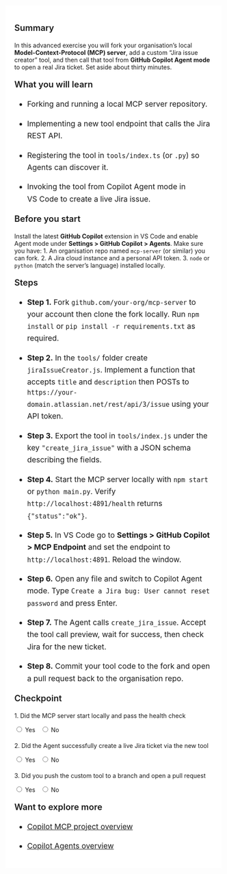 ﻿---
Title: Build a custom MCP tool
Source: insert.sql
---
<div class="container" style="max-width:960px;background:#ffffff;padding:20px;"> <!-- Summary --> <p style="font-weight:600;font-size:1.25rem;">Summary</p> <p> In this advanced exercise you will fork your organisation’s local <strong>Model-Context-Protocol (MCP) server</strong>, add a custom “Jira issue creator” tool, and then call that tool from <strong>GitHub Copilot Agent mode</strong> to open a real Jira ticket. Set aside about thirty minutes. </p> <!-- What you will learn --> <p style="font-weight:600;font-size:1.25rem;">What you will learn</p> <ul style="font-size:1.1rem;line-height:1.6;"> <li> <p>Forking and running a local MCP server repository.</p> </li> <li> <p>Implementing a new tool endpoint that calls the Jira REST API.</p> </li> <li> <p>Registering the tool in <code>tools/index.ts</code> (or <code>.py</code>) so Agents can discover it.</p> </li> <li> <p>Invoking the tool from Copilot Agent mode in VS&nbsp;Code to create a live Jira issue.</p> </li> </ul> <!-- Before you start --> <p style="font-weight:600;font-size:1.25rem;">Before you start</p> <p> Install the latest <strong>GitHub Copilot</strong> extension in VS&nbsp;Code and enable Agent mode under <strong>Settings &gt; GitHub Copilot &gt; Agents</strong>. Make sure you have: 1. An organisation repo named <code>mcp-server</code> (or similar) you can fork. 2. A Jira cloud instance and a personal API token. 3. <code>node</code> or <code>python</code> (match the server’s language) installed locally. </p> <!-- Steps --> <p style="font-weight:600;font-size:1.25rem;">Steps</p> <ul style="font-size:1.1rem;line-height:1.6;"> <li> <p><strong>Step&nbsp;1.</strong> Fork <code>github.com/your-org/mcp-server</code> to your account then clone the fork locally. Run <code>npm install</code> or <code>pip install -r requirements.txt</code> as required.</p> </li> <li> <p><strong>Step&nbsp;2.</strong> In the <code>tools/</code> folder create <code>jiraIssueCreator.js</code>. Implement a function that accepts <code>title</code> and <code>description</code> then POSTs to <code>https://your-domain.atlassian.net/rest/api/3/issue</code> using your API token.</p> </li> <li> <p><strong>Step&nbsp;3.</strong> Export the tool in <code>tools/index.js</code> under the key <code>"create_jira_issue"</code> with a JSON schema describing the fields.</p> </li> <li> <p><strong>Step&nbsp;4.</strong> Start the MCP server locally with <code>npm start</code> or <code>python main.py</code>. Verify <code>http://localhost:4891/health</code> returns <code>{"status":"ok"}</code>.</p> </li> <li> <p><strong>Step&nbsp;5.</strong> In VS&nbsp;Code go to <strong>Settings &gt; GitHub Copilot &gt; MCP Endpoint</strong> and set the endpoint to <code>http://localhost:4891</code>. Reload the window.</p> </li> <li> <p><strong>Step&nbsp;6.</strong> Open any file and switch to Copilot Agent mode. Type <code>Create a Jira bug: User cannot reset password</code> and press Enter.</p> </li> <li> <p><strong>Step&nbsp;7.</strong> The Agent calls <code>create_jira_issue</code>. Accept the tool call preview, wait for success, then check Jira for the new ticket.</p> </li> <li> <p><strong>Step&nbsp;8.</strong> Commit your tool code to the fork and open a pull request back to the organisation repo.</p> </li> </ul> <!-- Checkpoint --> <p style="font-weight:600;font-size:1.25rem;">Checkpoint</p> <div style="margin-top:20px;"> <p>1.&nbsp;Did the MCP server start locally and pass the health check</p> <input type="radio" name="q1"> Yes&nbsp;&nbsp; <input type="radio" name="q1"> No </div> <div style="margin-top:20px;"> <p>2.&nbsp;Did the Agent successfully create a live Jira ticket via the new tool</p> <input type="radio" name="q2"> Yes&nbsp;&nbsp; <input type="radio" name="q2"> No </div> <div style="margin-top:20px;"> <p>3.&nbsp;Did you push the custom tool to a branch and open a pull request</p> <input type="radio" name="q3"> Yes&nbsp;&nbsp; <input type="radio" name="q3"> No </div> <!-- Explore more --> <p style="font-weight:600;font-size:1.25rem;">Want to explore more</p> <ul style="font-size:1.1rem;line-height:1.6;"> <li> <p><a href="https://docs.github.com/en/copilot/customizing-copilot/extending-copilot-chat-with-mcp" target="_blank">Copilot MCP project overview</a> </p> </li> <li> <p><a href="https://code.visualstudio.com/docs/copilot/chat/chat-agent-mode" target="_blank">Copilot Agents overview</a></p> </li> </ul> </div>
